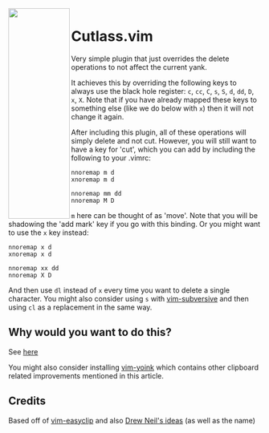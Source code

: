 <img align="left" width="122" height="420" src="https://i.imgur.com/30weJjp.png">

# Cutlass.vim

Very simple plugin that just overrides the delete operations to not affect the current yank.

It achieves this by overriding the following keys to always use the black hole register:  `c`, `cc`, `C`, `s`, `S`, `d`, `dd`, `D`, `x`, `X`.  Note that if you have already mapped these keys to something else (like we do below with `x`) then it will not change it again.

After including this plugin, all of these operations will simply delete and not cut.  However, you will still want to have a key for 'cut', which you can add by including the following to your .vimrc:

```viml
nnoremap m d
xnoremap m d

nnoremap mm dd
nnoremap M D
```

`m` here can be thought of as 'move'.  Note that you will be shadowing the 'add mark' key if you go with this binding.  Or you might want to use the `x` key instead:

```viml
nnoremap x d
xnoremap x d

nnoremap xx dd
nnoremap X D
```

And then use `dl` instead of `x` every time you want to delete a single character.  You might also consider using `s` with [vim-subversive](https://github.com/svermeulen/vim-subversive) and then using `cl` as a replacement in the same way.

## Why would you want to do this?

See [here](http://vimcasts.org/blog/2013/11/registers-the-good-the-bad-and-the-ugly-parts/)

You might also consider installing [vim-yoink](https://github.com/svermeulen/vim-yoink) which contains other clipboard related improvements mentioned in this article.

## Credits

Based off of [vim-easyclip](https://github.com/svermeulen/vim-easyclip) and also [Drew Neil's ideas](https://github.com/nelstrom/vim-cutlass) (as well as the name)

